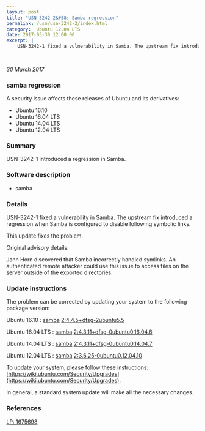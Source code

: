```yaml
---
layout: post
title: "USN-3242-2&#58; Samba regression"
permalink: /usn/usn-3242-2/index.html
category:  Ubuntu 12.04 LTS
date: 2017-03-30 12:00:00
excerpt: |
    USN-3242-1 fixed a vulnerability in Samba. The upstream fix introduced a regression when Samba is configured to disable following symbolic links.
    
--- 
```

 
 

*30 March 2017*

### samba regression

A security issue affects these releases of Ubuntu and its derivatives:

* Ubuntu 16.10
* Ubuntu 16.04 LTS
* Ubuntu 14.04 LTS
* Ubuntu 12.04 LTS

### Summary

USN-3242-1 introduced a regression in Samba. 

### Software description

* samba 

### Details

USN-3242-1 fixed a vulnerability in Samba. The upstream fix introduced a regression when Samba is configured to disable following symbolic links.

This update fixes the problem.

Original advisory details:

 Jann Horn discovered that Samba incorrectly handled symlinks. An authenticated remote attacker could use this issue to access files on the server outside of the exported directories. 

### Update instructions

The problem can be corrected by updating your system to the following package version:

Ubuntu 16.10
 : [samba](https://launchpad.net/ubuntu/+source/samba) <span> [2:4.4.5+dfsg-2ubuntu5.5](https://launchpad.net/ubuntu/+source/samba/2:4.4.5+dfsg-2ubuntu5.5) </span> 

Ubuntu 16.04 LTS
 : [samba](https://launchpad.net/ubuntu/+source/samba) <span> [2:4.3.11+dfsg-0ubuntu0.16.04.6](https://launchpad.net/ubuntu/+source/samba/2:4.3.11+dfsg-0ubuntu0.16.04.6) </span> 

Ubuntu 14.04 LTS
 : [samba](https://launchpad.net/ubuntu/+source/samba) <span> [2:4.3.11+dfsg-0ubuntu0.14.04.7](https://launchpad.net/ubuntu/+source/samba/2:4.3.11+dfsg-0ubuntu0.14.04.7) </span> 

Ubuntu 12.04 LTS
 : [samba](https://launchpad.net/ubuntu/+source/samba) <span> [2:3.6.25-0ubuntu0.12.04.10](https://launchpad.net/ubuntu/+source/samba/2:3.6.25-0ubuntu0.12.04.10) </span> 

To update your system, please follow these instructions: [https://wiki.ubuntu.com/Security/Upgrades](https://wiki.ubuntu.com/Security/Upgrades).

In general, a standard system update will make all the necessary changes. 

### References

 
 [LP: 1675698](https://launchpad.net/bugs/1675698)
 

